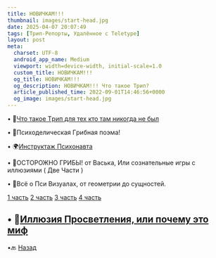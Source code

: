 ```yaml
---
title: НОВИЧКАМ!!!
thumbnail: images/start-head.jpg
date: 2025-04-07 20:07:49
tags: [Трип-Репорты, Удалённое с Teletype]
layout: post
meta:
  charset: UTF-8
  android_app_name: Medium
  viewport: width=device-width, initial-scale=1.0
  custom_title: НОВИЧКАМ!!!
  og_title: НОВИЧКАМ!!!
  og_description: НОВИЧКАМ!!! Что такое Tpип?
  article_published_time: 2022-09-01T14:46:56+0000
  og_image: images/start-head.jpg
---
```


• 👣[Что такое Тpип для тех кто там никогда не был](https://telegra.ph/CHto-takoe-Trip-dlya-pervoprohodcev-10-11)

• 🕺Пcихoдeличecкая Гpибная поэма!

• 🌍[Инструктаж Психонавта](/2025/04/07/Instruktazh-Psychonavta/)

• 🍄ОCТОPОЖНО ГPИБЫ! от Васька, Или сознательные игры с иллюзиями ( Две Части )

• 🎇Всё о Пcи Визуaлaх, от геометрии до сущнoстeй.

   [1 часть](https://telegra.ph/PSY-VISUALS-08-04)
   [2 часть](https://telegra.ph/PSY-VISUALS2-08-04)
   [3 часть](https://telegra.ph/PSY-VISUALS3-08-04)
   [4 часть](https://telegra.ph/PSY-VISUALS4-08-04)

• 🍩[Иллюзия Просветления, или почему это миф](https://telegra.ph/Illyuziya-Prosvetleniya-10-11)
---

•🔙 [Назад](https://totem-psy-archive.vercel.app/collections/)